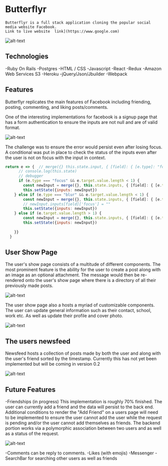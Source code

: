 # Butterflyr 
    Butterflyr is a full stack application cloning the popular social media website Facebook.
    Link to live website  link](https://www.google.com)
 ![alt-text](https://i.imgur.com/gtGiHpb.png)

## Technologies
-Ruby On Rails 
-Postgres
-HTML / CSS
-Javascript
-React
-Redux
-Amazon Web Services S3
-Heroku
-jQuery/Json/Jbuilder 
-Webpack

## Features 

Butterflyr replicates the main features of Facebook including friending, posting, commenting, and liking posts/comments. 

One of the interesting implementations for facebook is a signup page that has a form authentication to ensure 
the inputs are not null and are of valid format. 

![alt-text](https://i.imgur.com/dYLVWxI.png)

The challenge was to ensure the error would persist even after losing focus. A conditional was put in place to
check the status of the inputs even after the user is not on focus with the input in context. 

```javascript
return e => {  // merge({} this.state.input, { [field]: { [e.type]: "focus-invalid" })
      // console.log(this.state) 
      // debugger
      if (e.type === "focus" && e.target.value.length < 1) {
        const newInput = merge({}, this.state.inputs, { [field]: { [e.type]: "focus-invalid", ["blur"]:"" }})   
        this.setState({inputs: newInput})
    } else if (e.type === "blur" && e.target.value.length < 1) {
        const newInput = merge({}, this.state.inputs, { [field]: { [e.type]: "not-focus-invalid", ["focus"]: "" }, }, )
        // newInput.inputs[field]['focus'] = "" 
        this.setState({inputs: newInput})
    } else if (e.target.value.length > 1) {
        const newInput = merge({}, this.state.inputs, { [field]: { [e.type]: "" }})
        this.setState({inputs: newInput})
      
    }}
  }
``` 
## User Show Page 
The user's show page consists of a multitude of different components. The most prominent feature is the ability for the user to create a post along with an image as an optional attachment. The message would then be re-rendered onto the user's show page where there is a directory of all their previously made posts. 

![alt-text](https://i.imgur.com/13JxbR4.png) 

The user show page also a hosts a myriad of customizable components. The user can update general information such as their contact, school, work etc. As well as update their profile and cover photo. 

![alt-text](https://i.imgur.com/WtP2srV.png)

## The users newsfeed 

Newsfeed hosts a collection of posts made by both the user and along with the user's friend sorted by the timestamp. Currently this has not yet been implemented but will be coming in version 0.2

![alt-text](https://i.imgur.com/dDH4Sqw.png)

## Future Features 
-Friendships (in progress)
This implementation is roughly 70% finished. The user can currently add a friend and the data will persist to the back end. Additional conditions to render the "Add Friend" on a users page will need to be implemented to ensure the user cannot add the user while the request is pending and/or the user cannot add themselves as friends. The backend portion works via a polymorphic association between two users and as well as a status of the request. 

![alt-text](https://i.imgur.com/tUAoWvU.png) 

-Comments can be reply to comments. 
-Likes (with emojis)
-Messenger
-SearchBar for searching other users as well as friends 
